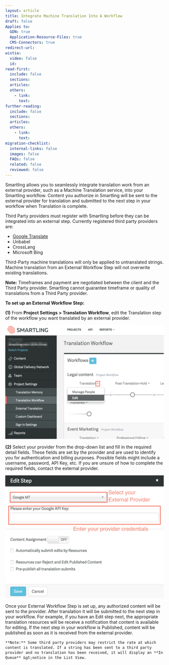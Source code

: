 ```yaml
---
layout: article
title: Integrate Machine Translation Into A Workflow
draft: false
Applies to:
  GDN: true
  Application-Resource-Files: true
  CMS-Connectors: true
redirect-url:
wistia:
  video: false
  id:
read-first:
  include: false
  sections:
  articles:
  others:
    - link:
      text:
further-reading:
  include: false
  sections:
  articles:
  others:
    - link:
      text:
migration-checklist:
  internal-links: false
  images: false
  FAQs: false
  related: false
  reviewed: false
---
```



Smartling allows you to seamlessly integrate translation work from an external provider, such as a Machine Translation service, into your Smartling workflow. Content you authorize in Smartling will be sent to the external provider for translation and submitted to the next step in your workflow when Translation is complete.

Third Party providers must register with Smartling before they can be integrated into an external step. Currently registered third party providers are:

* [Google Translate](/hc/en-us/articles/203237753)
* Unbabel
* CrossLang
* Microsoft Bing


Third-Party machine translations will only be applied to untranslated strings. Machine translation from an External Workflow Step will not overwrite existing translations.

**Note:** Timeframes and payment are negotiated between the client and the Third Party provider. Smartling cannot guarantee timeframe or quality of translations from a Third Party provider.

**To set up an External Workflow Step:**

**(1)** From **Project Settings &gt; Translation Workflow**, edit the Translation step of the workflow you want translated by an external provider.

![](/uploads/versions/machinetranslation1---x----1368-984x---.png)

**(2)** Select your provider from the drop-down list and fill in the required detail fields. These fields are set by the provider and are used to identify you for authentication and billing purposes. Possible fields might include a username, password, API Key, etc. If you are unsure of how to complete the required fields, contact the external provider.

![](/uploads/versions/machinetranslation2---x----1148-888x---.png)

Once your External Workflow Step is set up, any authorized content will be sent to the provider. After translation it will be submitted to the next step in your workflow. For example, if you have an Edit step next, the appropriate translation resources will be receive a notification that content is available for editing. If the next step in your workflow is Published, content will be published as soon as it is received from the external provider.

~~~
**Note:** Some third party providers may restrict the rate at which content is translated. If a string has been sent to a third party provider and no translation has been received, it will display an **In Queue** &gt;notice in the List View.
~~~